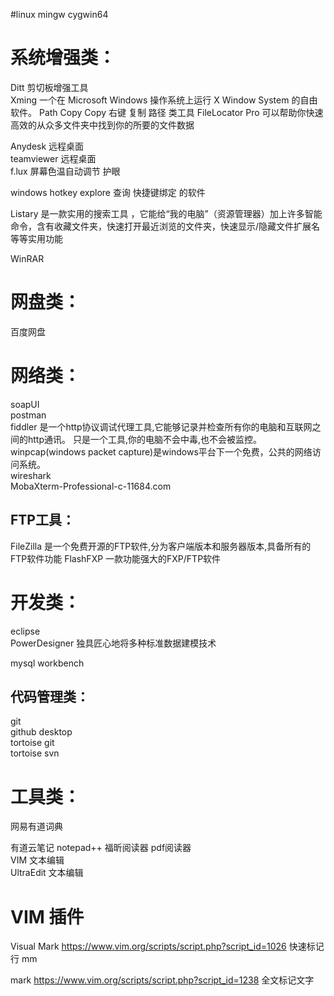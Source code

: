 #linux
mingw
cygwin64

# 系统增强类：

Ditt 剪切板增强工具  
Xming 一个在 Microsoft Windows 操作系统上运行 X Window System 的自由软件。
Path Copy Copy  右键 复制 路径 类工具
FileLocator Pro 可以帮助你快速高效的从众多文件夹中找到你的所要的文件数据


Anydesk 	 远程桌面  
teamviewer 	远程桌面  
f.lux    屏幕色温自动调节 护眼  

windows hotkey explore  查询 快捷键绑定 的软件

Listary 是一款实用的搜索工具 ，它能给“我的电脑”（资源管理器）加上许多智能命令，含有收藏文件夹，快速打开最近浏览的文件夹，快速显示/隐藏文件扩展名等等实用功能

WinRAR 

# 网盘类：
百度网盘


# 网络类：
soapUI  
postman   
fiddler 是一个http协议调试代理工具,它能够记录并检查所有你的电脑和互联网之间的http通讯。 只是一个工具,你的电脑不会中毒,也不会被监控。
winpcap(windows packet capture)是windows平台下一个免费，公共的网络访问系统。  
wireshark     
MobaXterm-Professional-c-11684.com  



## FTP工具：
FileZilla  是一个免费开源的FTP软件,分为客户端版本和服务器版本,具备所有的FTP软件功能
FlashFXP  一款功能强大的FXP/FTP软件


# 开发类：
eclipse    
PowerDesigner 独具匠心地将多种标准数据建模技术  

mysql workbench  


## 代码管理类：
git  
github desktop  
tortoise git  
tortoise svn  

# 工具类：

网易有道词典

有道云笔记
notepad++ 
福昕阅读器 pdf阅读器  
VIM       文本编辑  
UltraEdit 文本编辑  

# VIM 插件

Visual Mark 
https://www.vim.org/scripts/script.php?script_id=1026
快速标记行 mm


mark   https://www.vim.org/scripts/script.php?script_id=1238
全文标记文字




